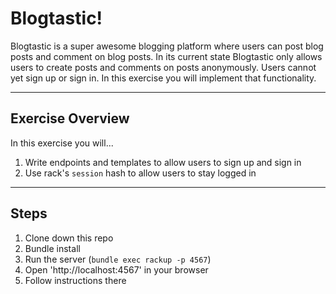 # Blogtastic!

Blogtastic is a super awesome blogging platform where users can post blog posts and comment on blog posts. In its current state Blogtastic only allows users to create posts and comments on posts anonymously. Users cannot yet sign up or sign in. In this exercise you will implement that functionality.

----
## Exercise Overview

In this exercise you will...

1. Write endpoints and templates to allow users to sign up and sign in
2. Use rack's `session` hash to allow users to stay logged in

----
## Steps

1. Clone down this repo
2. Bundle install
3. Run the server (`bundle exec rackup -p 4567`)
4. Open 'http://localhost:4567' in your browser
5. Follow instructions there
